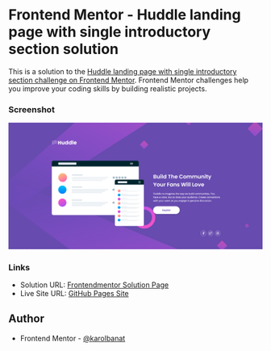 # Frontend Mentor - Huddle landing page with single introductory section solution

This is a solution to the [Huddle landing page with single introductory section challenge on Frontend Mentor](https://www.frontendmentor.io/challenges/huddle-landing-page-with-a-single-introductory-section-B_2Wvxgi0). Frontend Mentor challenges help you improve your coding skills by building realistic projects.

### Screenshot

![](./screenshot.png)

### Links

- Solution URL: [Frontendmentor Solution Page](https://your-solution-url.com)
- Live Site URL: [GitHub Pages Site](https://your-live-site-url.com)

## Author

- Frontend Mentor - [@karolbanat](https://www.frontendmentor.io/profile/yourusername)
